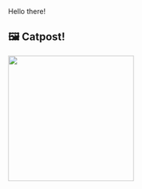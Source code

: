 Hello there!



## 🖼️ Catpost!

<sub>
    <img src="https://cdn2.thecatapi.com/images/-fnK4dtWD.jpg" height="256">
</sub>

